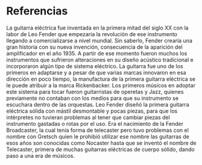 # Referencias
La guitarra eléctrica fue inventada en la primera mitad del siglo XX con la labor de Leo Fender que empezaría la revolución de ese instrumento llegando a comercializarse a nivel mundial. Sin saberlo, Fender crearía una gran historia con su nueva invención, consecuencia de la aparición del amplificador en el año 1935. A partir de ese momento fueron muchos los instrumentos que sufrieron alteraciones en su diseño acústico tradicional e incorporaron algún tipo de sistema eléctrico. La guitarra fue uno de los primeros en adaptarse y a pesar de que varias marcas innovaron en esa dirección en poco tiempo, la manufactura de la primera guitarra eléctrica se le puede atribuir a la marca Rickenbacker. Los primeros músicos en adoptar este sistema para tocar fueron guitarristas de operetas y Jazz, quienes previamente no contaban con los medios para que su instrumento se escuchara dentro de las orquestas. Leo Fender diseñó la primera guitarra eléctrica sólida con mástil desmontable y pocas piezas, para que los intérpretes no tuvieran problemas al tener que cambiar piezas del instrumento gastadas o rotas por el uso. Era el nacimiento de la Fender Broadcaster, la cual tenía forma de telecaster pero tuvo problemas con el nombre con Gretsch quien le prohibió utilizar ese nombre las guitarras de esos años son conocidas como Nocaster hasta que se inventó el nombre de Telecaster, primera de muchas guitarras eléctricas de cuerpo sólido, dando paso a una era de músicos.

